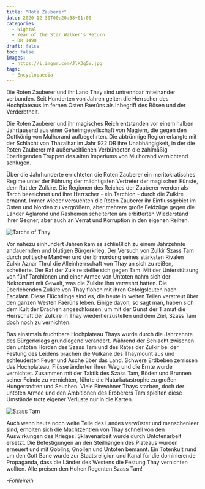 ```yaml
---
title: "Rote Zauberer"
date: 2020-12-30T00:20:38+01:00
categories:
  - Nightal
  - Year of the Star Walker's Return
  - DR 1490
draft: false
toc: false
images:
  - https://i.imgur.com/JlK3q5V.jpg
tags: 
  - Encyclopaedia
---
```


Die Roten Zauberer und ihr Land Thay sind untrennbar miteinander verbunden. Seit Hunderten von Jahren gelten die Herrscher des Hochplateaus im fernen Osten Faerûns als Inbegriff des Bösen und der Verderbtheit.

Die Roten Zauberer und ihr magisches Reich entstanden vor einem halben Jahrtausend aus einer Geheimgesellschaft von Magiern, die gegen den Gottkönig von Mulhorand aufbegehrten. Die abtrünnige Region erlangte mit der Schlacht von Thazalhar im Jahr 922 DR ihre Unabhängigkeit, in der die Roten Zauberer mit außerweltlichen Verbündeten die zahlmäßig überlegenden Truppen des alten Imperiums von Mulhorand vernichtend schlugen.

Über die Jahrhunderte errichteten die Roten Zauberer ein meritokratisches Regime unter der Führung der mächtigsten Vertreter der magischen Künste, dem Rat der Zulkire. Die Regionen des Reiches der Zauberer werden als Tarch bezeichnet und ihre Herrscher - ein Tarchion - durch die Zulkire ernannt. Immer wieder versuchten die Roten Zauberer ihr Einflussgebiet im Osten und Norden zu vergrößern, aber mehrere große Feldzüge gegen die Länder Aglarond und Rashemen scheiterten am erbitterten Wiederstand ihrer Gegner, aber auch an Verrat und Korruption in den eigenen Reihen.

![Tarchs of Thay](https://i.imgur.com/wUyGomw.jpg)

Vor nahezu einhundert Jahren kam es schließlich zu einem Jahrzehnte andauernden und blutigen Bürgerkrieg. Der Versuch von Zulkir Szass Tam durch politische Manöver und der Ermordung seines stärksten Rivalen Zulkir Aznar Thrul die Alleinherrschaft von Thay an sich zu reißen, scheiterte. Der Rat der Zulkire stellte sich gegen Tam. Mit der Unterstützung von fünf Tarchionen und einer Armee von Untoten nahm sich der Nekromant mit Gewalt, was die Zulkire ihm verwehrt hatten. Die überlebenden Zulkire von Thay flohen mit ihren Gefolgsleuten nach Escalant. Diese Flüchtlinge sind es, die heute in weiten Teilen verstreut über den ganzen Westen Faerûns leben. Einige davon, so sagt man, haben sich dem Kult der Drachen angeschlossen, um mit der Gunst der Tiamat die Herrschaft der Zulkire in Thay wiederherzustellen und dem Ziel, Szass Tam doch noch zu vernichten.

Das einstmals fruchtbare Hochplateau Thays wurde durch die Jahrzehnte des Bürgerkriegs grundlegend verändert. Während der Schlacht zwischen den untoten Horden des Szass Tam und des Rates der Zulkir bei der Festung des Leidens brachen die Vulkane des Thaymount aus und schleuderten Feuer und Asche über das Land. Schwere Erdbeben zerrissen das Hochplateau, Flüsse änderten ihren Weg und die Ernte wurde vernichtet. Zusammen mit der Taktik des Szass Tam, Böden und Brunnen seiner Feinde zu vernichten, führte die Naturkatastrophe zu großen Hungersnöten und Seuchen. Viele Einwohner Thays starben, doch der untoten Armee und den Ambitionen des Eroberers Tam spielten diese Umstände trotz eigener Verluste nur in die Karten. 

![Szass Tam](https://i.imgur.com/hBB4jrw.png)

Auch wenn heute noch weite Teile des Landes verwüstet und menschenleer sind, erholten sich die Machtzentren von Thay schnell von den Auswirkungen des Krieges. Sklavenarbeit wurde durch Untotenarbeit ersetzt. Die Befestigungen an den Steilhängen des Plateaus wurden erneuert und mit Goblins, Gnollen und Untoten bemannt. Ein Totenkult rund um den Gott Bane wurde zur Staatsreligion und Kanal für die dominierende Propaganda, dass die Länder des Westens die Festung Thay vernichten wollten. Alle preisen den Hohen Regenten Szass Tam!

_-Fohleireih_